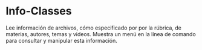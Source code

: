 # Info-Classes

Lee información de archivos, cómo especificado por por la rúbrica, de materias, autores, temas y videos. Muestra un menú en la línea de comando para consultar y manipular esta información.

